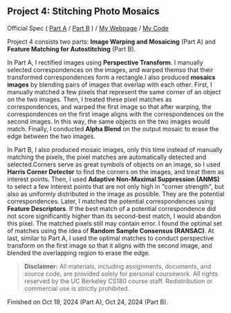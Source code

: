 ## Project 4: Stitching Photo Mosaics

Official Spec (
    [Part A](https://github.com/jianglanwei/cs180/tree/main/proj4/Official-Spec-A)
    /
    [Part B](https://github.com/jianglanwei/cs180/tree/main/proj4/Official-Spec-B)
)
/
[My Webpage](https://jianglanwei.github.io/cs180/proj4/) 
/
[My Code](https://github.com/jianglanwei/cs180/tree/main/proj4/code) 

Project 4 consists two parts: <b>Image Warping and Mosaicing</b> (Part A) and <b>Feature Matching for Autostitching</b> (Part B).     

In Part A, I rectified images using <b>Perspective Transform</b>. I manually selected correspondences on the images, and warped themso that their transformed correspondences form a rectangle.I also produced <b>mosaics images</b> by blending pairs of images that overlap with each other. First, I manually matched a few pixels that represent the same corner of an object on the two images. Then, I treated these pixel matches as correspondences, and warped the first image so that after warping, the correspondences on the first image aligns with the correspondences on the second images. In this way, the same objects on the two images would match. Finally, I conducted <b>Alpha Blend</b> on the output mosaic to erase the edge between the 
two images.     

In Part B, I also produced mosaic images, only this time instead of manually matching the pixels, the pixel matches are automatically detected and selected.Corners serve as great symbols of objects on an image, so I used <b>Harris Corner Detector</b> to find the corners on the images, and treat them as interest points. Then, I used <b>Adaptive Non-Maximal Suppression (ANMS)</b> to select a few interest points that are not only high in "corner strength", but also as uniformly distributed in the image as possible. They are the potential correspondences. Later, I matched the potential correspondences using <b>Feature Descriptors</b>. If the best match of a potential correspondence did not score significantly higher than its second-best match, I would abandon this pixel. The matched pixels still may contain error. I found the optimal set of matches using the idea of <b>Random Sample Consensus (RANSAC)</b>. At last, similar to Part A, I used the optimal matches to conduct perspective transform on the first image so that it aligns with the second image, and blended the overlapping region to erase the edge.

> **Disclaimer:**  All materials, including assignments, documents, and source code, are provided solely for personal coursework. All rights reserved by the UC Berkeley CS180 course staff. Redistribution or commercial use is strictly prohibited.

Finished on Oct 19, 2024 (Part A), Oct 24, 2024 (Part B).
